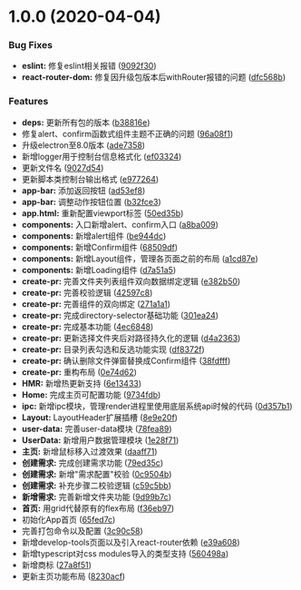 # 1.0.0 (2020-04-04)


### Bug Fixes

* **eslint:** 修复eslint相关报错 ([9092f30](https://github.com/longshihui/dragon/commit/9092f3010100d150a4ae4e31aa92d85eacbc0c48))
* **react-router-dom:** 修复因升级包版本后withRouter报错的问题 ([dfc568b](https://github.com/longshihui/dragon/commit/dfc568b676dbdc563430a24bc043097db593c581))


### Features

* **deps:** 更新所有包的版本 ([b38816e](https://github.com/longshihui/dragon/commit/b38816eac9d910f660e0bf00a13589ec5879010f))
* 修复alert、confirm函数式组件主题不正确的问题 ([96a08f1](https://github.com/longshihui/dragon/commit/96a08f18b68866ca1ed74a39b2eedc84658afc94))
* 升级electron至8.0版本 ([ade7358](https://github.com/longshihui/dragon/commit/ade73586d1e7763f71f384ff58cde0f31b66ed09))
* 新增logger用于控制台信息格式化 ([ef03324](https://github.com/longshihui/dragon/commit/ef03324e15d1545e5c42a30a138a6525122cbb4e))
* 更新文件名 ([9027d54](https://github.com/longshihui/dragon/commit/9027d542af17bbd618f6c5a8c9c54a1aeac35cb1))
* 更新脚本类控制台输出格式 ([e977264](https://github.com/longshihui/dragon/commit/e977264606fc3d0da0e816221c94de6e694bd94d))
* **app-bar:** 添加返回按钮 ([ad53ef8](https://github.com/longshihui/dragon/commit/ad53ef830d4b4f39c62af895801be8389d5866b7))
* **app-bar:** 调整动作按钮位置 ([b32fce3](https://github.com/longshihui/dragon/commit/b32fce3bb0560296ce100d5f582994ba33895570))
* **app.html:** 重新配置viewport标签 ([50ed35b](https://github.com/longshihui/dragon/commit/50ed35b1a5f5e599820d5e2a437970f133b94cf0))
* **components:** 入口新增alert、confirm入口 ([a8ba009](https://github.com/longshihui/dragon/commit/a8ba009f2540d9f582453eb598ffb1b83444cea4))
* **components:** 新增alert组件 ([be944dc](https://github.com/longshihui/dragon/commit/be944dc2688f01adce97ce14b99494fa8d6bd8c9))
* **components:** 新增Confirm组件 ([68509df](https://github.com/longshihui/dragon/commit/68509df2213d013cf1b6958b9cf8d82a88e9b830))
* **components:** 新增Layout组件，管理各页面之前的布局 ([a1cd87e](https://github.com/longshihui/dragon/commit/a1cd87e95797c49dadef0f6863764ebfba4fa87d))
* **components:** 新增Loading组件 ([d7a51a5](https://github.com/longshihui/dragon/commit/d7a51a5b0598ff5f1ea51224b67cbba9e71fdfcf))
* **create-pr:** 完善文件夹列表组件双向数据绑定逻辑 ([e382b50](https://github.com/longshihui/dragon/commit/e382b506c80fec1c28521bbc1eef53397e07c7d3))
* **create-pr:** 完善校验逻辑 ([42597c8](https://github.com/longshihui/dragon/commit/42597c823fe1fc0641251432adb7e4c889b313c5))
* **create-pr:** 完善组件的双向绑定 ([271a1a1](https://github.com/longshihui/dragon/commit/271a1a154e8a38e1f27ac988a01b51fa8696c4bc))
* **create-pr:** 完成directory-selector基础功能 ([301ea24](https://github.com/longshihui/dragon/commit/301ea24193fa20e5cfb4a09cdb3876722954ae3a))
* **create-pr:** 完成基本功能 ([4ec6848](https://github.com/longshihui/dragon/commit/4ec68480be3cf3ed9d6e002a1f0c25db98eead67))
* **create-pr:** 更新选择文件夹后对路径持久化的逻辑 ([d4a2363](https://github.com/longshihui/dragon/commit/d4a23633d5ed4c567960d56caa223ab4327fd30e))
* **create-pr:** 目录列表勾选和反选功能实现 ([df8372f](https://github.com/longshihui/dragon/commit/df8372f4a88d84edad883bbb04b298ce5ce85cd9))
* **create-pr:** 确认删除文件弹窗替换成Confirm组件 ([38fdfff](https://github.com/longshihui/dragon/commit/38fdffff34807850b80cb5c850fe2efab2262521))
* **create-pr:** 重构布局 ([0e74d62](https://github.com/longshihui/dragon/commit/0e74d6294b7d418a78cc04d1bf7bd63acf4a1503))
* **HMR:** 新增热更新支持 ([6e13433](https://github.com/longshihui/dragon/commit/6e13433df56c5dfcb8525a98d5fb9fcda71d6899))
* **Home:** 完成主页可配置功能 ([9734fdb](https://github.com/longshihui/dragon/commit/9734fdbb30a67b9387d7631d37a6cd77091e95d6))
* **ipc:** 新增ipc模块，管理render进程里使用底层系统api时候的代码 ([0d357b1](https://github.com/longshihui/dragon/commit/0d357b17ecb76ff47d9680a0330d6857d4ca1d30))
* **Layout:** LayoutHeader扩展插槽 ([8e9e20f](https://github.com/longshihui/dragon/commit/8e9e20fcc602efb24bb987f3222810731ad00e1a))
* **user-data:** 完善user-data模块 ([78fea89](https://github.com/longshihui/dragon/commit/78fea890d2f711f923a01d167b165d81ac9f9c7f))
* **UserData:** 新增用户数据管理模块 ([1e28f71](https://github.com/longshihui/dragon/commit/1e28f7123f2ff538e47c72c8f6a18e49b2f15a43))
* **主页:** 新增鼠标移入过渡效果 ([daaff71](https://github.com/longshihui/dragon/commit/daaff7158a5ec65f97581b61b458ec21b0b86718))
* **创建需求:** 完成创建需求功能 ([79ed35c](https://github.com/longshihui/dragon/commit/79ed35cf67ae828b163335fd3144c40ebc6907fd))
* **创建需求:** 新增"需求配置"校验 ([0c9504b](https://github.com/longshihui/dragon/commit/0c9504bf83e421a24e97307a9d6e5a01f7f39d57))
* **创建需求:** 补充步骤二校验逻辑 ([c59c5bb](https://github.com/longshihui/dragon/commit/c59c5bb90c18c737246bebae71e14b5f31bf8b87))
* **新增需求:** 完善新增文件夹功能 ([9d99b7c](https://github.com/longshihui/dragon/commit/9d99b7c6bbd947fe6c664a25a6f2c479d3472f11))
* **首页:** 用grid代替原有的flex布局 ([f36eb97](https://github.com/longshihui/dragon/commit/f36eb9748a71f5a8a3f4e01523aed02e0c69e403))
* 初始化App首页 ([65fed7c](https://github.com/longshihui/dragon/commit/65fed7c4e712486ac24150fede26d31b5beb4d37))
* 完善打包命令以及配置 ([3c90c58](https://github.com/longshihui/dragon/commit/3c90c584c91dfe00da73704eeb6302f80afd3bfa))
* 新增develop-tools页面以及引入react-router依赖 ([e39a608](https://github.com/longshihui/dragon/commit/e39a608935b3c20e4ee01754b04e821d81a43f78))
* 新增typescript对css modules导入的类型支持 ([560498a](https://github.com/longshihui/dragon/commit/560498a879cda320598ea75bd81279b52847025e))
* 新增商标 ([27a8f51](https://github.com/longshihui/dragon/commit/27a8f511473ec8cd70552c0311257a0fc0c8a0d9))
* 更新主页功能布局 ([8230acf](https://github.com/longshihui/dragon/commit/8230acf7411ddc0921bbdf95dc640b8ba8c3b170))



